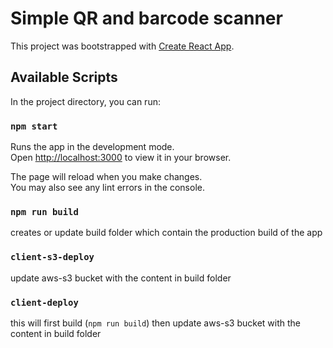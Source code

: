 # Simple QR and barcode scanner

This project was bootstrapped with [Create React App](https://github.com/facebook/create-react-app).

## Available Scripts

In the project directory, you can run:

### `npm start`

Runs the app in the development mode.\
Open [http://localhost:3000](http://localhost:3000) to view it in your browser.

The page will reload when you make changes.\
You may also see any lint errors in the console.

### `npm run build`
creates or update build folder which contain the production build of the app

### `client-s3-deploy`
update aws-s3 bucket with the content in build folder

### `client-deploy`
this will first build (`npm run build`) then update aws-s3 bucket with the content in build folder